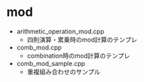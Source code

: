 # mod
- arithmetic_operation_mod.cpp
    - 四則演算・累乗時のmod計算のテンプレ
- comb_mod.cpp
    - combination時のmod計算のテンプレ
- comb_mod_sample.cpp
    - 重複組み合わせのサンプル
